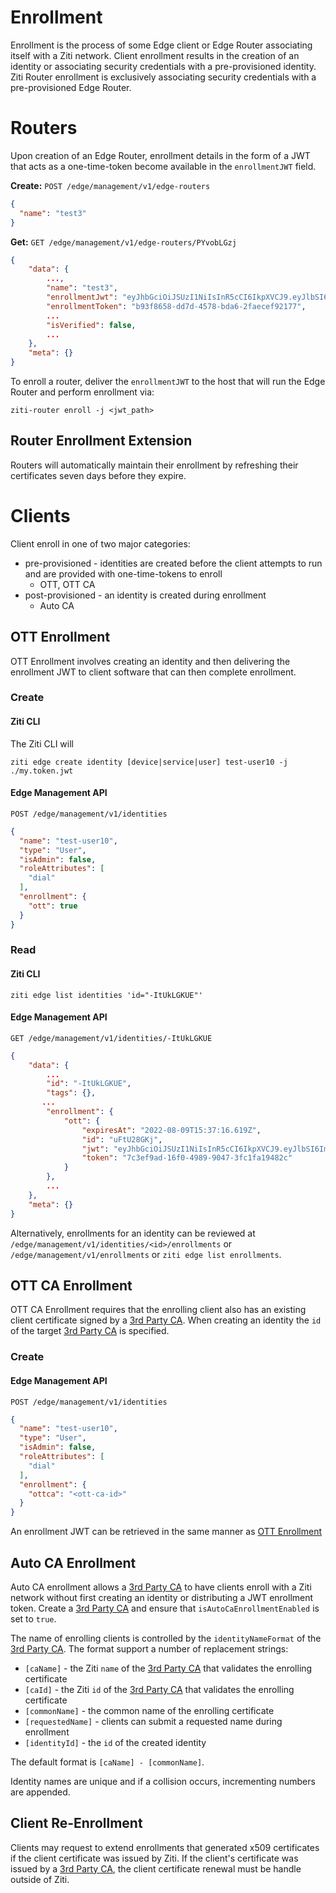 # Enrollment

Enrollment is the process of some Edge client or Edge Router associating itself with a Ziti network. Client enrollment
results in the creation of an identity or associating security credentials with a pre-provisioned identity.
Ziti Router enrollment is exclusively associating security credentials with a pre-provisioned Edge Router.

# Routers

Upon creation of an Edge Router, enrollment details in the form of a JWT that acts as a one-time-token become 
available in the `enrollmentJWT` field.

**Create:**
`POST /edge/management/v1/edge-routers`
```json
{
  "name": "test3"
}
```

**Get:**
`GET /edge/management/v1/edge-routers/PYvobLGzj`
```json
{
    "data": {
        ...,
        "name": "test3",
        "enrollmentJwt": "eyJhbGciOiJSUzI1NiIsInR5cCI6IkpXVCJ9.eyJlbSI6ImVyb3R0IiwiZXhwIjoxNjYwMDU4ODU5LCJpc3MiOiJodHRwczovLzEyNy4wLjAuMToxMjgwIiwianRpIjoiYjkzZjg2NTgtZGQ3ZC00NTc4LWJkYTYtMmZhZWNlZjkyMTc3Iiwic3ViIjoiUFl2b2JMR3pqIn0.UN6QiifUfCMUvzsKwjSUarl9iWyOr1zsaa_6VzNTRn7EQ_PjtHFMm9QEjj8ErtkNIbyh-vaVLZL-TPOAIZsaQX2Ye5k8-M7dbWGiQ35DbgQaJSWLMJ0xzazHYBvhZvZ9Wc5F96HKA_qTGiSq5Lsm3WraAffepEqCe_F_HwBwjBPrsgO9U23pKuoz1X8pQbAj95yoz6rBNWo63mlZDeDn7McEiJLY0i7EyPQ3paEjJ0sSntVjfmZ7aPgThoG2HCYbhvj_DkXD_HRSwMxoQHR1yIA4sW4ukdQ_S3nVMurLOG06d0VSUzlIecQSuJT8XV56AhqZ-ZNIEzp-bp2YaL1FlA",
        "enrollmentToken": "b93f8658-dd7d-4578-bda6-2faecef92177",
        ...
        "isVerified": false,
        ...
    },
    "meta": {}
}
```

To enroll a router, deliver the `enrollmentJWT` to the host that will run the Edge Router and perform enrollment via:

`ziti-router enroll -j <jwt_path>`

## Router Enrollment Extension

Routers will automatically maintain their enrollment by refreshing their certificates seven days before they expire.

# Clients

Client enroll in one of two major categories:

- pre-provisioned - identities are created before the client attempts to run and are provided with one-time-tokens to enroll
  - OTT, OTT CA
- post-provisioned - an identity is created during enrollment
  - Auto CA


## OTT Enrollment

OTT Enrollment involves creating an identity and then delivering the enrollment JWT to client software that can then
complete enrollment.


### Create

#### Ziti CLI

The Ziti CLI will 

`ziti edge create identity [device|service|user] test-user10 -j ./my.token.jwt`

#### Edge Management API
`POST /edge/management/v1/identities`
```json
{
  "name": "test-user10",
  "type": "User",
  "isAdmin": false,
  "roleAttributes": [
    "dial"
  ],
  "enrollment": {
    "ott": true
  }
}
```

### Read

#### Ziti CLI

`ziti edge list identities 'id="-ItUkLGKUE"'`

#### Edge Management API

`GET /edge/management/v1/identities/-ItUkLGKUE`
```json
{
    "data": {
        ...
        "id": "-ItUkLGKUE",
        "tags": {},
       ...
        "enrollment": {
            "ott": {
                "expiresAt": "2022-08-09T15:37:16.619Z",
                "id": "uFtU28GKj",
                "jwt": "eyJhbGciOiJSUzI1NiIsInR5cCI6IkpXVCJ9.eyJlbSI6Im90dCIsImV4cCI6MTY2MDA1OTQzNiwiaXNzIjoiaHR0cHM6Ly8xMjcuMC4wLjE6MTI4MCIsImp0aSI6IjdjM2VmOWFkLTE2ZjAtNDk4OS05MDQ3LTNmYzFmYTE5NDgyYyIsInN1YiI6Ii1JdFVrTEdLVUUifQ.JnLlHP9wdMlfgteAf4Y-KMnxRv_00EOhEtRRmMABg_dD7xRK2RQt-bwt5rkosfgghZPR4jppuR9Prg1F1skf7JGa9Z-CmEIVvmHB8LAT6AvNnRmfkNBioD4g-Q0LP1o_xZyfePUslSxwNYPevzYYdCwgXK-TuIW34sCirX1edZ25eRtlnTUq9T0cgqMyVCEtX03WkAhb8C_TLIzhWxCwxxJTY3lgOqwuMXQEqLrWFiuG6Q1aIAA8hjh57043z5a1GQ8sUGIWP0U7YuXBWzl50VY4fenrstaaanweQLDPCZlZGPKh08mPCAGAc4Fun10hBzYaezJXGb8BpEPKXrtmLA",
                "token": "7c3ef9ad-16f0-4989-9047-3fc1fa19482c"
            }
        },
        ...
    },
    "meta": {}
}
```

Alternatively, enrollments for an identity can be reviewed at `/edge/management/v1/identities/<id>/enrollments` or
`/edge/management/v1/enrollments` or `ziti edge list enrollments`.

## OTT CA Enrollment

OTT CA Enrollment requires that the enrolling client also has an existing client certificate signed by a 
[3rd Party CA](authentication/third-party-cas). When creating an identity the `id` of the target
[3rd Party CA](authentication/third-party-cas) is specified.


### Create

#### Edge Management API
`POST /edge/management/v1/identities`
```json
{
  "name": "test-user10",
  "type": "User",
  "isAdmin": false,
  "roleAttributes": [
    "dial"
  ],
  "enrollment": {
    "ottca": "<ott-ca-id>"
  }
}
```

An enrollment JWT can be retrieved in the same manner as [OTT Enrollment](#ott-enrollment)

## Auto CA Enrollment

Auto CA enrollment allows a [3rd Party CA](authentication/third-party-cas) to have clients enroll with a
Ziti network without first creating an identity or distributing a JWT enrollment token. Create a
[3rd Party CA](authentication/third-party-cas) and ensure that `isAutoCaEnrollmentEnabled` is set to `true`.

The name of enrolling clients is controlled by the `identityNameFormat` of the [3rd Party CA](authentication/third-party-cas).
The format support a number of replacement strings:

- `[caName]` - the Ziti `name` of the [3rd Party CA](authentication/third-party-cas) that validates the enrolling certificate
- `[caId]` - the Ziti `id` of the [3rd Party CA](authentication/third-party-cas) that validates the enrolling certificate
- `[commonName]` - the common name of the enrolling certificate
- `[requestedName]` - clients can submit a requested name during enrollment
- `[identityId]` - the `id` of the created identity

The default format is `[caName] - [commonName]`.

Identity names are unique and if a collision occurs, incrementing numbers are appended.

## Client Re-Enrollment

Clients may request to extend enrollments that generated x509 certificates if the client certificate was issued by
Ziti. If the client's certificate was issued by a [3rd Party CA](authentication/third-party-cas), the
client certificate renewal must be handle outside of Ziti.
